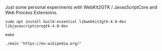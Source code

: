 
Just some personal experiments with WebKit2GTK / JavasScriptCore and Web Process Extensions.

```
sudo apt install build-essential libwebkit2gtk-4.0-dev libjavascriptcoregtk-4.0-dev
```

```
make
```

```
./main "https://en.wikipedia.org/"
```
